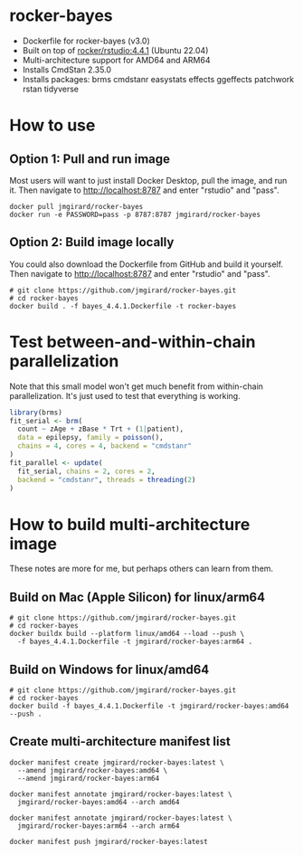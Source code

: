 # rocker-bayes
- Dockerfile for rocker-bayes (v3.0)
- Built on top of [rocker/rstudio:4.4.1](https://github.com/rocker-org/rocker-versioned2/blob/master/dockerfiles/rstudio_4.4.1.Dockerfile) (Ubuntu 22.04)
- Multi-architecture support for AMD64 and ARM64
- Installs CmdStan 2.35.0
- Installs packages: brms cmdstanr easystats effects ggeffects patchwork rstan tidyverse

# How to use

## Option 1: Pull and run image
Most users will want to just install Docker Desktop, pull the image, and run it. Then navigate to <http://localhost:8787> and enter "rstudio" and "pass".

```
docker pull jmgirard/rocker-bayes
docker run -e PASSWORD=pass -p 8787:8787 jmgirard/rocker-bayes
```

## Option 2: Build image locally
You could also download the Dockerfile from GitHub and build it yourself. Then navigate to <http://localhost:8787> and enter "rstudio" and "pass".

```
# git clone https://github.com/jmgirard/rocker-bayes.git
# cd rocker-bayes
docker build . -f bayes_4.4.1.Dockerfile -t rocker-bayes
```

# Test between-and-within-chain parallelization

Note that this small model won't get much benefit from within-chain parallelization. It's just used to test that everything is working.

```r
library(brms)
fit_serial <- brm(
  count ~ zAge + zBase * Trt + (1|patient),
  data = epilepsy, family = poisson(),
  chains = 4, cores = 4, backend = "cmdstanr"
)
fit_parallel <- update(
  fit_serial, chains = 2, cores = 2,
  backend = "cmdstanr", threads = threading(2)
)
```

# How to build multi-architecture image

These notes are more for me, but perhaps others can learn from them.

## Build on Mac (Apple Silicon) for linux/arm64

```
# git clone https://github.com/jmgirard/rocker-bayes.git
# cd rocker-bayes
docker buildx build --platform linux/amd64 --load --push \
  -f bayes_4.4.1.Dockerfile -t jmgirard/rocker-bayes:arm64 .
```

## Build on Windows for linux/amd64

```
# git clone https://github.com/jmgirard/rocker-bayes.git
# cd rocker-bayes
docker build -f bayes_4.4.1.Dockerfile -t jmgirard/rocker-bayes:amd64 --push .
```

## Create multi-architecture manifest list

```
docker manifest create jmgirard/rocker-bayes:latest \
  --amend jmgirard/rocker-bayes:amd64 \
  --amend jmgirard/rocker-bayes:arm64

docker manifest annotate jmgirard/rocker-bayes:latest \
  jmgirard/rocker-bayes:amd64 --arch amd64

docker manifest annotate jmgirard/rocker-bayes:latest \
  jmgirard/rocker-bayes:arm64 --arch arm64

docker manifest push jmgirard/rocker-bayes:latest
```

